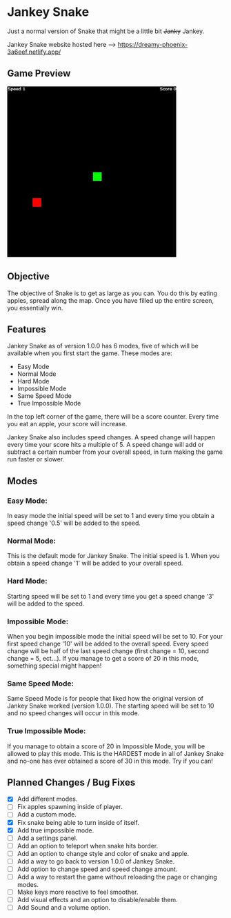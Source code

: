 # Jankey Snake
Just a normal version of Snake that might be a little bit ~~Janky~~ Jankey.

Jankey Snake website hosted here --> https://dreamy-phoenix-3a6eef.netlify.app/

## Game Preview
![Gif of Jankey Snake Being Played](images/previewImage.gif)

## Objective
The objective of Snake is to get as large as you can. You do this by eating apples, spread along the map. Once you have filled up the entire screen, you essentially win.

## Features
Jankey Snake as of version 1.0.0 has 6 modes, five of which will be available when you first start the game.
These modes are:
- Easy Mode
- Normal Mode
- Hard Mode
- Impossible Mode
- Same Speed Mode
- True Impossible Mode

In the top left corner of the game, there will be a score counter. Every time you eat an apple, your score will increase.

Jankey Snake also includes speed changes. A speed change will happen every time your score hits a multiple of 5. A speed change will add or subtract a certain number from your overall speed, in turn making the game run faster or slower.

## Modes
### Easy Mode:
In easy mode the initial speed will be set to 1 and every time you obtain a speed change '0.5' will be added to the speed.

### Normal Mode:
This is the default mode for Jankey Snake. The initial speed is 1. When you obtain a speed change '1' will be added to your overall speed.

### Hard Mode:
Starting speed will be set to 1 and every time you get a speed change '3' will be added to the speed.

### Impossible Mode:
When you begin impossible mode the initial speed will be set to 10. For your first speed change '10' will be added to the overall speed. Every speed change will be half of the last speed change (first change = 10, second change = 5, ect...). If you manage to get a score of 20 in this mode, something special might happen!

### Same Speed Mode:
Same Speed Mode is for people that liked how the original version of Jankey Snake worked (version 1.0.0). The starting speed will be set to 10 and no speed changes will occur in this mode.

### True Impossible Mode:
If you manage to obtain a score of 20 in Impossible Mode, you will be allowed to play this mode. This is the HARDEST mode in all of Jankey Snake and no-one has ever obtained a score of 30 in this mode. Try if you can!

## Planned Changes / Bug Fixes
- [x] Add different modes.
- [ ] Fix apples spawning inside of player.
- [ ] Add a custom mode.
- [x] Fix snake being able to turn inside of itself.
- [x] Add true impossible mode.
- [ ] Add a settings panel.
- [ ] Add an option to teleport when snake hits border.
- [ ] Add an option to change style and color of snake and apple.
- [ ] Add a way to go back to version 1.0.0 of Jankey Snake.
- [ ] Add option to change speed and speed change amount.
- [ ] Add a way to restart the game without reloading the page or changing modes.
- [ ] Make keys more reactive to feel smoother.
- [ ] Add visual effects and an option to disable/enable them.
- [ ] Add Sound and a volume option.